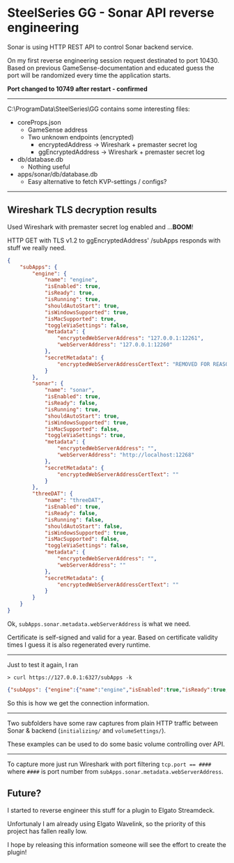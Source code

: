 # SteelSeries GG - Sonar API reverse engineering

Sonar is using HTTP REST API to control Sonar backend service.

On my first reverse engineering session request destinated to port 10430.
Based on previous GameSense-documentation and educated guess the port will be randomized every time the application starts.

**Port changed to 10749 after restart - confirmed**

---

C:\ProgramData\SteelSeries\GG contains some interesting files:
- coreProps.json
    - GameSense address
    - Two unknown endpoints (encrypted)
        - encryptedAddress -> Wireshark + premaster secret log
        - ggEncryptedAddress -> Wireshark + premaster secret log
- db/database.db
    - Nothing useful
- apps/sonar/db/database.db
    - Easy alternative to fetch KVP-settings / configs?

---

## Wireshark TLS decryption results

Used Wireshark with premaster secret log enabled and ...**BOOM**!

HTTP GET with TLS v1.2 to ggEncryptedAddress' /subApps responds with stuff we really need.

```json
{
    "subApps": {
        "engine": {
            "name": "engine",
            "isEnabled": true,
            "isReady": true,
            "isRunning": true,
            "shouldAutoStart": true,
            "isWindowsSupported": true,
            "isMacSupported": true,
            "toggleViaSettings": false,
            "metadata": {
                "encryptedWebServerAddress": "127.0.0.1:12261",
                "webServerAddress": "127.0.0.1:12260"
            },
            "secretMetadata": {
                "encryptedWebServerAddressCertText": "REMOVED FOR REASONS"
            }
        },
        "sonar": {
            "name": "sonar",
            "isEnabled": true,
            "isReady": false,
            "isRunning": true,
            "shouldAutoStart": true,
            "isWindowsSupported": true,
            "isMacSupported": false,
            "toggleViaSettings": true,
            "metadata": {
                "encryptedWebServerAddress": "",
                "webServerAddress": "http://localhost:12268"
            },
            "secretMetadata": {
                "encryptedWebServerAddressCertText": ""
            }
        },
        "threeDAT": {
            "name": "threeDAT",
            "isEnabled": true,
            "isReady": false,
            "isRunning": false,
            "shouldAutoStart": false,
            "isWindowsSupported": true,
            "isMacSupported": false,
            "toggleViaSettings": false,
            "metadata": {
                "encryptedWebServerAddress": "",
                "webServerAddress": ""
            },
            "secretMetadata": {
                "encryptedWebServerAddressCertText": ""
            }
        }
    }
}
```

Ok, `subApps.sonar.metadata.webServerAddress` is what we need.

Certificate is self-signed and valid for a year. Based on certificate validity times I guess it is also regenerated every runtime.

---

Just to test it again, I ran 

```
> curl https://127.0.0.1:6327/subApps -k
```
```json
{"subApps": {"engine":{"name":"engine","isEnabled":true,"isReady":true,"isRunning":true,"shouldAutoStart":true,"isWindowsSupported":true,"isMacSupported":true,"toggleViaSettings":false,"metadata":{"encryptedWebServerAddress":"127.0.0.1:12261","webServerAddress":"127.0.0.1:12260"},"secretMetadata":{"encryptedWebServerAddressCertText":"REMOVED FO REASONS"}},"sonar":{"name":"sonar","isEnabled":true,"isReady":true,"isRunning":true,"shouldAutoStart":true,"isWindowsSupported":true,"isMacSupported":false,"toggleViaSettings":true,"metadata":{"encryptedWebServerAddress":"","webServerAddress":"http://localhost:12268"},"secretMetadata":{"encryptedWebServerAddressCertText":""}},"threeDAT":{"name":"threeDAT","isEnabled":true,"isReady":false,"isRunning":false,"shouldAutoStart":false,"isWindowsSupported":true,"isMacSupported":false,"toggleViaSettings":false,"metadata":{"encryptedWebServerAddress":"","webServerAddress":""},"secretMetadata":{"encryptedWebServerAddressCertText":""}}}}
```

So this is how we get the connection information.

---

Two subfolders have some raw captures from plain HTTP traffic between Sonar & backend (`initializing/` and `volumeSettings/`).

These examples can be used to do some basic volume controlling over API.

---

To capture more just run Wireshark with port filtering
`tcp.port == ####` where `####` is port number from `subApps.sonar.metadata.webServerAddress`.

## Future?

I started to reverse engineer this stuff for a plugin to Elgato Streamdeck.

Unfortunaly I am already using Elgato Wavelink, so the priority of this project has fallen really low.

I hope by releasing this information someone will see the effort to create the plugin!
